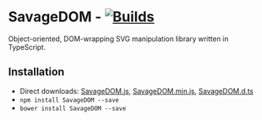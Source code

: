 # SavageDOM - [![Builds](https://api.travis-ci.org/repositories/molisani/SavageDOM?branch=master)](https://travis-ci.org/molisani/SavageDOM)
Object-oriented, DOM-wrapping SVG manipulation library written in TypeScript.

## Installation

- Direct downloads: [SavageDOM.js](./blob/master/SavageDOM.js), [SavageDOM.min.js](./blob/master/SavageDOM.min.js), [SavageDOM.d.ts](./blob/master/SavageDOM.d.ts)
- `npm install SavageDOM --save`
- `bower install SavageDOM --save`

